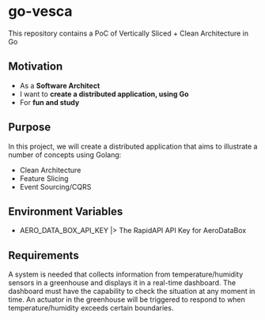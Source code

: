 # go-vesca

This repository contains a PoC of Vertically Sliced + Clean Architecture in Go

## Motivation

- As a **Software Architect**
- I want to **create a distributed application, using Go**
- For **fun and study**

## Purpose

In this project, we will create a distributed application that aims to illustrate a number of concepts using Golang:

- Clean Architecture
- Feature Slicing
- Event Sourcing/CQRS

## Environment Variables

- AERO_DATA_BOX_API_KEY |> The RapidAPI API Key for AeroDataBox

## Requirements

A system is needed that collects information from temperature/humidity sensors in a greenhouse and displays it in a real-time dashboard. The dashboard must have the capability to check the situation at any moment in time. An actuator in the greenhouse will be triggered to respond to when temperature/humidity exceeds certain boundaries.
